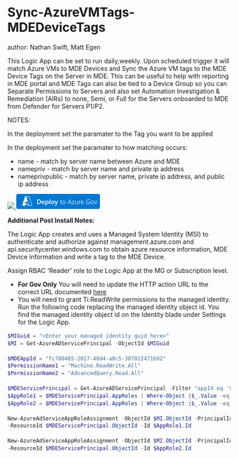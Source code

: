 # Sync-AzureVMTags-MDEDeviceTags

author: Nathan Swift, Matt Egen

This Logic App can be set to run daily,weekly. Upon scheduled trigger it will match Azure VMs to MDE Devices and Sync the Azure VM tags to the MDE Device Tags on the Server in MDE. This can be useful to help with reporting in MDE portal and MDE Tags can also be tied to a Device Group so you can Separate Permissions to Servers and also set Automation Investigation & Remediation (AIRs) to none, Semi, or Full for the Servers onboarded to MDE from Defender for Servers P1/P2.

NOTES:

In the deployment set the paramater to the Tag you want to be applied

In the deployment set the paramater to how matching occurs:

- name - match by server name between Azure and MDE
- namepriv - match by server name and private ip address
- nameprivpublic - match by server name, private ip address, and public ip address

<a href="https://portal.azure.com/#create/Microsoft.Template/uri/https%3A%2F%2Fraw.githubusercontent.com%2FAzure%2FAzure-Security-Center%2Fmaster%2FWorkflow%2520automation%2FSync-AzureVMTags-MDEDeviceTags%2Fazuredeploy.json" target="_blank">
    <img src="https://aka.ms/deploytoazurebutton"/>
</a>
<a href="https://portal.azure.us/#create/Microsoft.Template/uri/https%3A%2F%2Fraw.githubusercontent.com%2FAzure%2FAzure-Security-Center%2Fmaster%2FWorkflow%2520automation%2FSync-AzureVMTags-MDEDeviceTags%2Fazuredeploy.json" target="_blank">
<img src="https://raw.githubusercontent.com/Azure/azure-quickstart-templates/master/1-CONTRIBUTION-GUIDE/images/deploytoazuregov.png"/>
</a>

**Additional Post Install Notes:**

The Logic App creates and uses a Managed System Identity (MSI) to authenticate and authorize against management.azure.com and api.securitycenter.windows.com to obtain azure resource information, MDE Device information and write a tag to the MDE Device.

Assign RBAC 'Reader' role to the Logic App at the MG or Subscription level.

- **For Gov Only** You will need to update the HTTP action URL to the correct URL documented [here](https://docs.microsoft.com/microsoft-365/security/defender-endpoint/gov?view=o365-worldwide#api)
- You will need to grant Ti.ReadWrite permissions to the managed identity. Run the following code replacing the managed identity object id. You find the managed identity object id on the Identity blade under Settings for the Logic App.

```powershell
$MIGuid = "<Enter your managed identity guid here>"
$MI = Get-AzureADServicePrincipal -ObjectId $MIGuid

$MDEAppId = "fc780465-2017-40d4-a0c5-307022471b92"
$PermissionName1 = "Machine.ReadWrite.All"
$PermissionName2 = "AdvancedQuery.Read.All"

$MDEServicePrincipal = Get-AzureADServicePrincipal -Filter "appId eq '$MDEAppId'"
$AppRole1 = $MDEServicePrincipal.AppRoles | Where-Object {$_.Value -eq $PermissionName1 -and $_.AllowedMemberTypes -contains "Application"}
$AppRole2 = $MDEServicePrincipal.AppRoles | Where-Object {$_.Value -eq $PermissionName2 -and $_.AllowedMemberTypes -contains "Application"}

New-AzureAdServiceAppRoleAssignment -ObjectId $MI.ObjectId -PrincipalId $MI.ObjectId `
-ResourceId $MDEServicePrincipal.ObjectId -Id $AppRole1.Id

New-AzureAdServiceAppRoleAssignment -ObjectId $MI.ObjectId -PrincipalId $MI.ObjectId `
-ResourceId $MDEServicePrincipal.ObjectId -Id $AppRole2.Id
```
